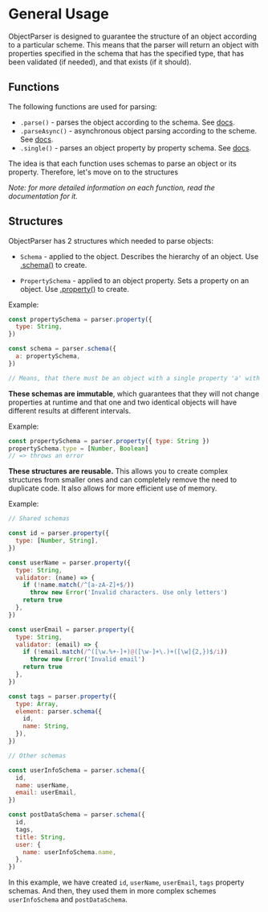 # **General Usage**

ObjectParser is designed to guarantee the structure of an object according to a particular scheme. This means that the parser will return an object with properties specified in the schema that has the specified type, that has been validated (if needed), and that exists (if it should).

## Functions

The following functions are used for parsing:

- `.parse()` - parses the object according to the schema. See [docs](../api/parse.md).
- `.parseAsync()` - asynchronous object parsing according to the scheme. See [docs](../api/parse-async.md).
- `.single()` - parses an object property by property schema. See [docs](../api/single.md).

The idea is that each function uses schemas to parse an object or its property. Therefore, let's move on to the structures

_Note: for more detailed information on each function, read the documentation for it._

## Structures

ObjectParser has 2 structures which needed to parse objects:

- `Schema` - applied to the object. Describes the hierarchy of an object. Use [.schema()](../api/schema.md) to create.

- `PropertySchema` - applied to an object property. Sets a property on an object. Use [.property()](../api/property.md) to create.

Example:

```javascript
const propertySchema = parser.property({
  type: String,
})

const schema = parser.schema({
  a: propertySchema,
})

// Means, that there must be an object with a single property 'a' with a string type.
```

**These schemas are immutable**, which guarantees that they will not change properties at runtime and that one and two identical objects will have different results at different intervals.

Example:

```javascript
const propertySchema = parser.property({ type: String })
propertySchema.type = [Number, Boolean]
// => throws an error
```

**These structures are reusable.** This allows you to create complex structures from smaller ones and can completely remove the need to duplicate code. It also allows for more efficient use of memory.

Example:

```javascript
// Shared schemas

const id = parser.property({
  type: [Number, String],
})

const userName = parser.property({
  type: String,
  validator: (name) => {
    if (!name.match(/^[a-zA-Z]+$/))
      throw new Error('Invalid characters. Use only letters')
    return true
  },
})

const userEmail = parser.property({
  type: String,
  validator: (email) => {
    if (!email.match(/^([\w.%+-]+)@([\w-]+\.)+([\w]{2,})$/i))
      throw new Error('Invalid email')
    return true
  },
})

const tags = parser.property({
  type: Array,
  element: parser.schema({
    id,
    name: String,
  }),
})

// Other schemas

const userInfoSchema = parser.schema({
  id,
  name: userName,
  email: userEmail,
})

const postDataSchema = parser.schema({
  id,
  tags,
  title: String,
  user: {
    name: userInfoSchema.name,
  },
})
```

In this example, we have created `id`, `userName`, `userEmail`, `tags` property schemas. And then, they used them in more complex schemes `userInfoSchema` and `postDataSchema`.
